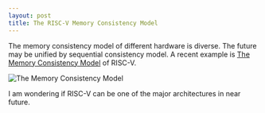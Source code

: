 ```yaml
---
layout: post
title: The RISC-V Memory Consistency Model
---
```


The memory consistency model of different hardware is diverse. The future may be unified by sequential consistency model. 
A recent example is [The Memory Consistency Model](https://riscv.org/2017/04/risc-v-memory-consistency-model/) of RISC-V.

![The Memory Consistency Model](https://riscv.org/2017/04/risc-v-memory-consistency-model/)

I am wondering if RISC-V can be one of the major architectures in near future.
